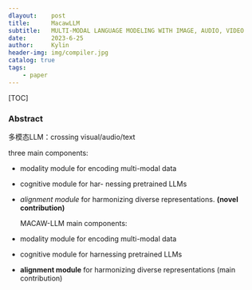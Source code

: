 ```yaml
---
dlayout:    post
title:      MacawLLM
subtitle:   MULTI-MODAL LANGUAGE MODELING WITH IMAGE, AUDIO, VIDEO
date:       2023-6-25
author:     Kylin
header-img: img/compiler.jpg
catalog: true
tags:
    - paper
---
```


[TOC]

### Abstract

多模态LLM：crossing visual/audio/text

three main components:

- modality module for encoding multi-modal data

- cognitive module for har- nessing pretrained LLMs

- *alignment module* for harmonizing diverse representations. **(novel contribution)**

  MACAW-LLM main components: 

- modality module for encoding multi-modal data

- cognitive module for harnessing pretrained LLMs

- **alignment module** for harmonizing diverse representations (main contribution)

